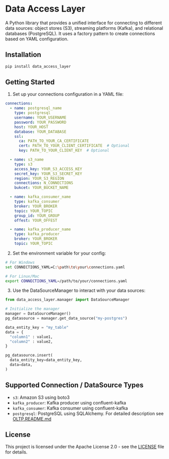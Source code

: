 # Data Access Layer

A Python library that provides a unified interface for connecting to different data sources: object stores (S3), streaming platforms (Kafka), and relational databases (PostgreSQL). It uses a factory pattern to create connections based on YAML configuration.

## Installation

```sh
pip install data_access_layer
```

## Getting Started

1. Set up your connections configuration in a YAML file:

```yaml
connections:
  - name: postgresql_name
    type: postgresql
    username: YOUR_USERNAME
    password: YOUR_PASSWORD
    host: YOUR_HOST
    database: YOUR_DATABASE
    ssl:
      ca: PATH_TO_YOUR_CA_CERTIFICATE
      cert: PATH_TO_YOUR_CLIENT_CERTIFICATE  # Optional
      key: PATH_TO_YOUR_CLIENT_KEY  # Optional

  - name: s3_name
    type: s3
    access_key: YOUR_S3_ACCESS_KEY
    secret_key: YOUR_S3_SECRET_KEY
    region: YOUR_S3_REGION
    connections: N_CONNECTIONS
    bukcet: YOUR_BUCKET_NAME

  - name: kafka_consumer_name
    type: kafka_consumer
    broker: YOUR_BROKER
    topic: YOUR_TOPIC
    group_id: YOUR_GROUP
    offest: YOUR_OFFEST

  - name: kafka_producer_name
    type: kafka_producer
    broker: YOUR_BROKER
    topic: YOUR_TOPIC
```

2. Set the environment variable for your config:

```sh
# For Windows
set CONNECTIONS_YAML=C:\path\to\your\connections.yaml

# For Linux/Mac
export CONNECTIONS_YAML=/path/to/your/connections.yaml
```

3. Use the DataSourceManager to interact with your data sources:

```python
from data_access_layer.manager import DataSourceManager

# Initialize the manager
manager = DataSourceManager()
pg_datasource = manager.get_data_source("my-postgres")

data_entity_key = "my_table"
data = {
  "column1" : value1,
  "column2" : value2,
}

pg_datasource.insert(
  data_entity_key=data_entity_key,
  data=data,
)
```

## Supported Connection / DataSource Types

- `s3`: Amazon S3 using boto3
- `kafka_producer`: Kafka producer using confluent-kafka
- `kafka_consumer`: Kafka consumer using confluent-kafka
- `postgresql`: PostgreSQL using SQLAlchemy. For detailed description see [OLTP.README.md](OLTP.README.md)



## License

This project is licensed under the Apache License 2.0 - see the [LICENSE](LICENSE) file for details.